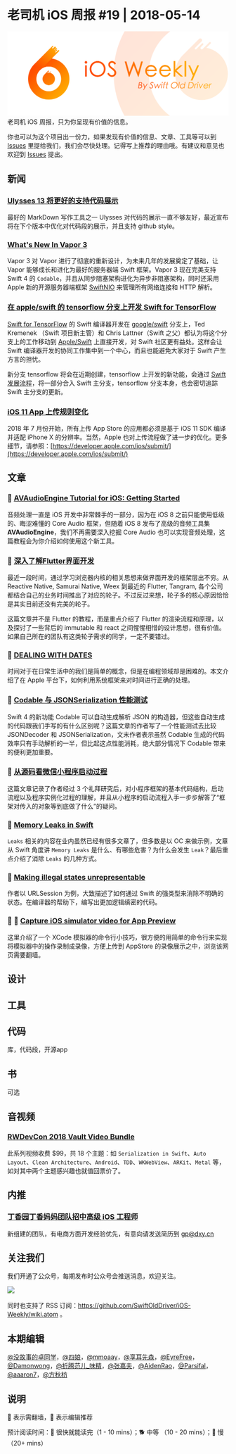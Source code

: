 # 老司机 iOS 周报 #19 | 2018-05-14

![ios-weekly](../assets/ios-weekly.png)
老司机 iOS 周报，只为你呈现有价值的信息。

你也可以为这个项目出一份力，如果发现有价值的信息、文章、工具等可以到 [Issues](https://github.com/SwiftOldDriver/iOS-Weekly/issues) 里提给我们，我们会尽快处理。记得写上推荐的理由哦。有建议和意见也欢迎到 [Issues](https://github.com/SwiftOldDriver/iOS-Weekly/issues) 提出。

## 新闻

### [Ulysses 13 将更好的支持代码展示](https://ulyssesapp.com/blog/2018/05/preview-code-blocks/)

最好的 MarkDown 写作工具之一 Ulysses 对代码的展示一直不够友好，最近宣布将在下个版本中优化对代码段的展示，并且支持 github style。

### [What's New In Vapor 3](https://geeks.brokenhands.io/blog/posts/whats-new-in-vapor-3)

Vapor 3 对 Vapor 进行了彻底的重新设计，为未来几年的发展奠定了基础，让 Vapor 能够成长和进化为最好的服务器端 Swift 框架。Vapor 3 现在完美支持 Swift 4 的 `Codable`，并且从同步阻塞架构进化为异步非阻塞架构，同时还采用 Apple 新的开源服务器端框架 [SwiftNIO](https://github.com/apple/swift-nio) 来管理所有网络连接和 HTTP 解析。

### [在 apple/swift 的 tensorflow 分支上开发 Swift for TensorFlow](https://forums.swift.org/t/swift-for-tensorflow-to-be-developed-on-tensorflow-branch-on-apple-swift-on-github/12595)

[Swift for TensorFlow](https://www.tensorflow.org/community/swift) 的 Swift 编译器开发在 [google/swift](https://github.com/google/swift) 分支上，Ted Kremenek （Swift 项目新主管）和 Chris Lattner（Swift 之父）都认为将这个分支上的工作移动到 [Apple/Swift](https://github.com/apple/swift) 上直接开发，对 Swift 社区更有益处。这样会让 Swift 编译器开发的协同工作集中到一个中心，而且也能避免大家对于 Swift 产生方言的担忧。

新分支 tensorflow 将会在近期创建，tensorflow 上开发的新功能，会通过 [Swift 发展流程](https://github.com/apple/swift-evolution)，将一部分合入 Swift 主分支，tensorflow 分支本身，也会密切追踪 Swift 主分支的更新。

### [iOS 11 App 上传规则变化](https://developer.apple.com/news/?id=05072018a&utm_campaign=iOS%2BDev%2BWeekly&utm_medium=email&utm_source=iOS%2BDev%2BWeekly%2BIssue%2B351)

2018 年 7 月份开始，所有上传 App Store 的应用都必须是基于 iOS 11 SDK 编译并适配 iPhone X 的分辨率。当然，Apple 也对上传流程做了进一步的优化。更多细节，请参照：[https://developer.apple.com/ios/submit/](https://developer.apple.com/ios/submit/)


## 文章

### 🐢 [AVAudioEngine Tutorial for iOS: Getting Started](https://www.raywenderlich.com/185090/avaudioengine-tutorial-for-ios-getting-started)

音频处理一直是 iOS 开发中非常棘手的一部分，因为在 iOS 8 之前只能使用低级的、晦涩难懂的 Core Audio 框架，但随着 iOS 8 发布了高级的音频工具集 **AVAudioEngine**，我们不再需要深入挖掘 Core Audio 也可以实现音频处理，这篇教程会为你介绍如何使用这个新工具。

### 🐎 [深入了解Flutter界面开发](https://mp.weixin.qq.com/s/z2r2OmnY7r7dQrkO8ndkFQ)

最近一段时间，通过学习浏览器内核的相关思想来做界面开发的框架层出不穷。从Reactive Native, Samurai Native, Weex 到最近的 Flutter, Tangram, 各个公司都结合自己的业务时间推出了对应的轮子。不过反过来想，轮子多的核心原因恰恰是其实目前还没有完美的轮子。

这篇文章并不是 Flutter 的教程，而是重点介绍了 Flutter 的渲染流程和原理，以及探讨了一些背后的 immutable 和 react 之间惺惺相惜的设计思想，很有价值。如果自己所在的团队有这类轮子需求的同学，一定不要错过。

### 🐎 [DEALING WITH DATES](http://martiancraft.com/blog/2018/05/dealing-with-dates/)

时间对于在日常生活中的我们是简单的概念，但是在编程领域却是困难的。本文介绍了在 Apple 平台下，如何利用系统框架来对时间进行正确的处理。

### 🐎 [Codable 与 JSONSerialization 性能测试](https://flight.school/articles/benchmarking-codable/)

Swift 4 的新功能 Codable 可以自动生成解析 JSON 的构造器，但这些自动生成的代码跟我们手写的有什么区别呢？这篇文章的作者写了一个性能测试去比较 JSONDecoder 和 JSONSerialization，文末作者表示虽然 Codable 生成的代码效率只有手动解析的一半，但比起这点性能消耗，绝大部分情况下 Codable 带来的便利更加重要。

### 🐢 [从源码看微信小程序启动过程](https://tech.youzan.com/weapp-booting/)

这篇文章记录了作者经过 3 个礼拜研究后，对小程序框架的基本代码结构，启动流程以及程序实例化过程的理解，并且从小程序的启动流程入手一步步解答了“框架对传入的对象等到底做了什么”的疑问。

### 🌟 [Memory Leaks in Swift](https://medium.com/flawless-app-stories/memory-leaks-in-swift-bfd5f95f3a74)

`Leaks` 相关的内容在业内虽然已经有很多文章了，但多数是以 OC 来做示例，文章从 Swift 角度讲 `Memory Leaks` 是什么、有哪些危害？为什么会发生 `Leak`？最后重点介绍了消除 `Leaks` 的几种方式。

### 🐎 [Making illegal states unrepresentable](https://oleb.net/blog/2018/03/making-illegal-states-unrepresentable/)

作者以 URLSession 为例，大致描述了如何通过 Swift 的强类型来消除不明确的状态。在编译器的帮助下，编写出更加逻辑缜密的代码。

### 🚧 🐎  [Capture iOS simulator video for App Preview](http://www.avanderlee.com/workflow/capture-ios-simulator-video-app-preview/)

这里介绍了一个 XCode 模拟器的命令行小技巧，很方便的用简单的命令行来实现将模拟器中的操作录制成录像，方便上传到 AppStore 的录像展示之中，浏览该网页需要翻墙。

## 设计

## 工具


## 代码

库，代码段，开源app

## 书

可选

## 音视频

### [RWDevCon 2018 Vault Video Bundle](https://store.raywenderlich.com/products/rwdevcon-2018-vault-video-bundle)

此系列视频收费 $99，共 18 个主题：如 `Serialization in Swift`、`Auto Layout`、`Clean Architecture`、`Android`、`TDD`、`WKWebView`、`ARKit`、`Metal` 等，如对其中两个主题感兴趣也就值回票价了。

## 内推

### [丁香园丁香妈妈团队招中高级 iOS 工程师](https://www.liepin.com/job/1913949377.shtml?imscid=R000000075&ckid=533d5430df9380a3&headckid=533d5430df9380a3&pageNo=0&pageIdx0&totalIdx=0&sup=1&d_pageSize=40&siTag=kW6OQA_mI-f6OR9izNLFIw%7EfA9rXquZc5IkJpXC-Ycixw&d_headId=9ed780f47f2296b01fd302251c1dcb7e&d_ckId=9ed780f47f2296b01fd302251c1dcb7e&d_sfrom=search_fp&d_curPage=0&d_posi=0)

新组建的团队，有电商方面开发经验优先，有意向请发送简历到 gp@dxy.cn

## 关注我们

我们开通了公众号，每期发布时公众号会推送消息，欢迎关注。

![](https://github.com/SwiftOldDriver/iOS-Weekly/blob/master/assets/qrcode_for_wechat.jpg?raw=true)

同时也支持了 RSS 订阅：https://github.com/SwiftOldDriver/iOS-Weekly/wiki.atom 。

## 本期编辑

[@没故事的卓同学](https://weibo.com/1926303682/profile)，[@四娘](https://kemchenj.github.io)，[@mmoaay](https://weibo.com/u/1302422271)，[@享耳先森](https://github.com/iblacksun)，[@EyreFree](https://weibo.com/eyrefree777)，[@Damonwong](https://weibo.com/damonone)，[@折腾范儿_味精](http://weibo.com/agvicking)，[@张嘉夫](https://weibo.com/2949394297)，[@AidenRao](https://weibo.com/AidenRao)，[@Parsifal](https://weibo.com/parsifalchang)，[@aaaron7](https://weibo.com/aaaron7)，[@方秋枋](https://weibo.com/100mango)

## 说明

🚧 表示需翻墙，🌟 表示编辑推荐

预计阅读时间：🐎 很快就能读完（1 - 10 mins）；🐕 中等 （10 - 20 mins）；🐢 慢（20+ mins）


